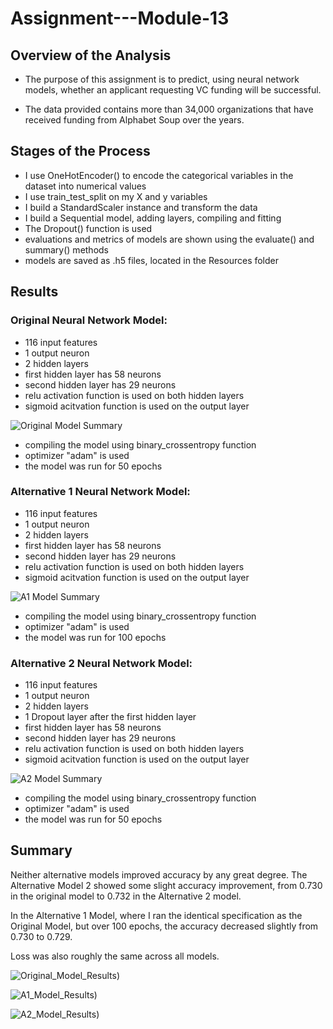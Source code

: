 # Assignment---Module-13

## Overview of the Analysis

* The purpose of this assignment is to predict, using neural network models, whether an applicant requesting VC funding will be successful.

* The data provided contains more than 34,000 organizations that have received funding from Alphabet Soup over the years.


## Stages of the Process


   * I use OneHotEncoder() to encode the categorical variables in the dataset into numerical values
   * I use train_test_split on my X and y variables
   * I build a StandardScaler instance and transform the data
   * I build a Sequential model, adding layers, compiling and fitting
   * The Dropout() function is used
   * evaluations and metrics of models are shown using the evaluate() and summary() methods
   * models are saved as .h5 files, located in the Resources folder

## Results


### Original Neural Network Model:
  
  * 116 input features
  * 1 output neuron
  * 2 hidden layers
  * first hidden layer has 58 neurons
  * second hidden layer has 29 neurons
  * relu activation function is used on both hidden layers
  * sigmoid acitvation function is used on the output layer
  
  
![Original Model Summary](Image/Original_Model_Summary.JPEG)


  * compiling the model using binary_crossentropy function
  * optimizer "adam" is used
  * the model was run for 50 epochs


### Alternative 1 Neural Network Model:
  
  * 116 input features
  * 1 output neuron
  * 2 hidden layers
  * first hidden layer has 58 neurons
  * second hidden layer has 29 neurons
  * relu activation function is used on both hidden layers
  * sigmoid acitvation function is used on the output layer
  
![A1 Model Summary](Image/A1_Model_Summary.JPEG)

  * compiling the model using binary_crossentropy function
  * optimizer "adam" is used
  * the model was run for 100 epochs


### Alternative 2 Neural Network Model:
  
  * 116 input features
  * 1 output neuron
  * 2 hidden layers
  * 1 Dropout layer after the first hidden layer
  * first hidden layer has 58 neurons
  * second hidden layer has 29 neurons
  * relu activation function is used on both hidden layers
  * sigmoid acitvation function is used on the output layer
  
![A2 Model Summary](Image/A2_Model_Summary.JPEG)

  * compiling the model using binary_crossentropy function
  * optimizer "adam" is used
  * the model was run for 50 epochs

## Summary

Neither alternative models improved accuracy by any great degree. The Alternative Model 2 showed some slight accuracy improvement, from 0.730 in the original model to 0.732 in the Alternative 2 model.

In the Alternative 1 Model, where I ran the identical specification as the Original Model, but over 100 epochs, the accuracy decreased slightly from 0.730 to 0.729.

Loss was also roughly the same across all models.

![Original_Model_Results](Image/Original_Model_Results.JPEG))

![A1_Model_Results](Image/A1_Model_Results.JPEG))

![A2_Model_Results](Image/A2_Model_Results.JPEG))
